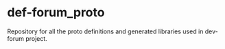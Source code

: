 # def-forum_proto
Repository for all the proto definitions and generated libraries used in dev-forum project.
